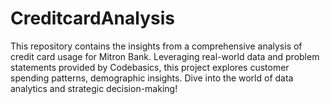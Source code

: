 # CreditcardAnalysis
This repository contains the insights from a comprehensive analysis of credit card usage for Mitron Bank. Leveraging real-world data and problem statements provided by Codebasics, this project explores customer spending patterns, demographic insights. Dive into the world of data analytics and strategic decision-making!
